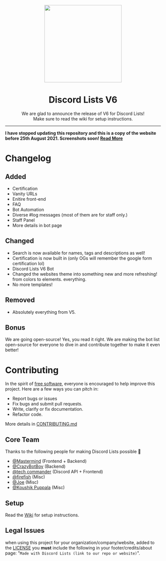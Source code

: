 <p align="center"><a href="https://discordlists100.xyz"><img height="250" src="https://cdn.discordapp.com/attachments/870296629134114817/870305666978439208/Discord_Lists_V6_Logo.png"></a></p>

<h1 align="center"> Discord Lists V6 </h1>

<p align="center">We are glad to announce the release of V6 for Discord Lists! <br> Make sure to read the wiki for setup instructions.</p>
<hr>

**I have stopped updating this repository and this is a copy of the website before 25th August 2021. Screenshots soon! [Read More](https://discordlistsdestruction.memastermind.repl.co)**

# Changelog

## **Added**
- Certification
- Vanity URLs 
- Enitire front-end
- FAQ
- Bot Automation
- Diverse #log messages (most of them are for staff only.)
- Staff Panel
- More details in bot page

## **Changed**
- Search is now available for names, tags and descriptions as well!
- Certification is now built in (only OGs will remember the google form certification lol)
- Discord Lists V6 Bot
- Changed the websites theme into something new and more refreshing! from colors to elements. everything.
- No more templates!

## **Removed**
- Absolutely everything from V5.

## **Bonus**
We are going open-source! Yes, you read it right. We are making the bot list open-source for everyone to dive in and contribute together to make it even better!


# **Contributing**
In the spirit of [free software](http://www.fsf.org/licensing/essays/free-sw.html), everyone is encouraged to help improve this project. Here are a few ways you can pitch in:

 - Report bugs or issues
 - Fix bugs and submit pull requests.
 - Write, clarify or fix documentation.
 - Refactor code.

More details in [CONTRIBUTING.md](../main/CONTRIBUTING.md)

## Core Team

Thanks to the following people for making Discord Lists possible 💝
- [@Mastermind](https://github.com/memastermind) (Frontend + Backend)
- [@CrazyBotBoy](https://github.com/pasindudushan) (Backend)
- [@tech commander](https://github.com/tech-commander) (Discord API + Frontend)
- [@firefish]() (Misc)
- [@Joe]() (Misc)
- [@Koushik Puppala](https://github.com/koushikpuppala) (Misc)

## Setup
Read the [Wiki](https://github.com/Discord-Lists/Discord-Lists-v6/wiki) for setup instructions.

## Legal Issues
when using this project for your organization/company/website, added to the [LICENSE](../main/LICENSE.md) you **must** include the following in your footer/credits/about page: 
"`Made with Discord Lists (link to our repo or website)`". 


